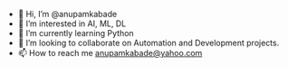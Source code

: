 - 👋 Hi, I’m @anupamkabade
- 👀 I’m interested in AI, ML, DL
- 🌱 I’m currently learning Python
- 💞️ I’m looking to collaborate on Automation and Development projects.
- 📫 How to reach me anupamkabade@yahoo.com

<!---
anupamkabade/anupamkabade is a ✨ special ✨ repository because its `README.md` (this file) appears on your GitHub profile.
You can click the Preview link to take a look at your changes.
--->

